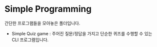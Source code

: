 # Simple Programming

간단한 프로그램들을 모아놓은 폴더입니다.

- Simple Quiz game : 주어진 질문/정답을 가지고 단순한 퀴즈를 수행할 수 있는 CLI 프로그램입니다.
